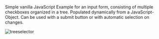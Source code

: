 Simple vanilla JavaScript Example for an input form, consisting of multiple checkboxes organized in a tree. Populated dynamically from a JavaScript-Object.
Can be used with a submit button or with automatic selection on changes. 

![treeselector](https://user-images.githubusercontent.com/72083489/165261619-740ddcf2-8bf7-4269-ae40-4b2955c9191a.gif)
